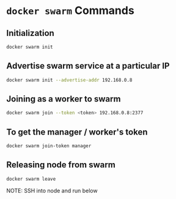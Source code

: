 # `docker swarm` Commands

## Initialization

```bash
docker swarm init
```

## Advertise swarm service at a particular IP

```bash
docker swarm init --advertise-addr 192.168.0.8
```

## Joining as a worker to swarm

```bash
docker swarm join --token <token> 192.168.0.8:2377
```

## To get the manager / worker's token

```bash
docker swarm join-token manager
```

## Releasing node from swarm

```bash
docker swarm leave
```

NOTE: SSH into node and run below
